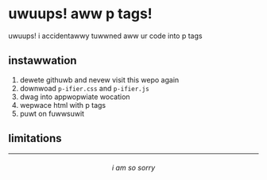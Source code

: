 # uwuups! aww p tags!
 uwuups! i accidentawwy tuwwned aww ur code into p tags

## instawwation
1. dewete githuwb and nevew visit this wepo again
2. downwoad `p-ifier.css` and `p-ifier.js`
3. dwag into appwopwiate wocation
4. wepwace html with p tags
5. puwt on fuwwsuwit

## limitations

---
<h6 align="center">i am so sorry</h6>
